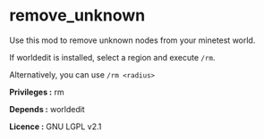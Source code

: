 # remove_unknown
Use this mod to remove unknown nodes from your minetest world.

If worldedit is installed, select a region and execute ```/rm```.

Alternatively, you can use ```/rm <radius>```

**Privileges :**
rm

**Depends :**
worldedit

**Licence :**
GNU LGPL v2.1
